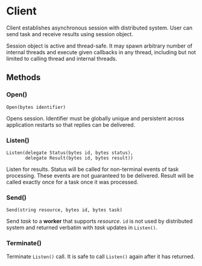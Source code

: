 # Client

Client establishes asynchronous session with distributed system.
User can send task and receive results using session object.

Session object is active and thread-safe. It may spawn
arbitrary number of internal threads and execute
given callbacks in any thread, including but not limited
to calling thread and internal threads.

## Methods

### Open()

```
Open(bytes identifier)
```

Opens session.
Identifier must be globally unique and persistent
across application restarts so that replies can be delivered.

### Listen()

```
Listen(delegate Status(bytes id, bytes status),
       delegate Result(bytes id, bytes result))
```

Listen for results. Status will be called
for non-terminal events of task processing.
These events are not guaranteed to be delivered.
Result will be called exactly once for a task
once it was processed.

### Send()

```
Send(string resource, bytes id, bytes task)
```

Send *task* to a **worker** that supports *resource*.
`id` is not used by distributed system and returned verbatim
with *task* updates in `Listen()`.

### Terminate()

Terminate `Listen()` call. It is safe to call
`Listen()` again after it has returned.
